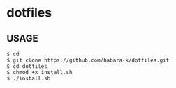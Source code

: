 # dotfiles

## USAGE

```
$ cd
$ git clone https://github.com/habara-k/dotfiles.git
$ cd dotfiles
$ chmod +x install.sh
$ ./install.sh

```
